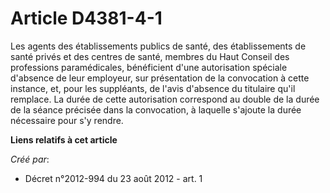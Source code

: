 # Article D4381-4-1

Les agents des établissements publics de santé, des établissements de santé privés et des centres de santé, membres du Haut
Conseil des professions paramédicales, bénéficient d'une autorisation spéciale d'absence de leur employeur, sur présentation
de la convocation à cette instance, et, pour les suppléants, de l'avis d'absence du titulaire qu'il remplace. La durée de
cette autorisation correspond au double de la durée de la séance précisée dans la convocation, à laquelle s'ajoute la durée
nécessaire pour s'y rendre.

**Liens relatifs à cet article**

_Créé par_:

  - Décret n°2012-994 du 23 août 2012 - art. 1
